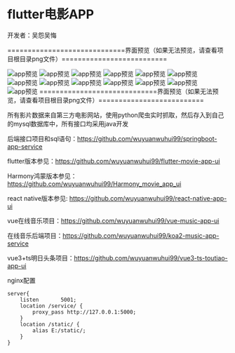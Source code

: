 # flutter电影APP

开发者：吴怨吴悔

=============================界面预览（如果无法预览，请查看项目根目录png文件）==========================

![app预览](./电影APP整体预览图.jpg)
![app预览](./预览1.png)
![app预览](./预览2.png)
![app预览](./预览3.png)
![app预览](./预览4.png)
![app预览](./预览5.png)
![app预览](./预览6.png)
![app预览](./预览7.png)
![app预览](./预览8.png)
![app预览](./预览9.png)
![app预览](./预览10.png)
![app预览](./预览11.png)
![app预览](./预览12.png)
=============================界面预览（如果无法预览，请查看项目根目录png文件）==========================

所有影片数据来自第三方电影网站，使用python爬虫实时抓取，然后存入到自己的mysql数据库中，所有接口均采用java开发

后端接口项目和sql语句：https://github.com/wuyuanwuhui99/springboot-app-service

flutter版本参见：https://github.com/wuyuanwuhui99/flutter-movie-app-ui

Harmony鸿蒙版本参见：https://github.com/wuyuanwuhui99/Harmony_movie_app_ui

react native版本参见: https://github.com/wuyuanwuhui99/react-native-app-ui

vue在线音乐项目：https://github.com/wuyuanwuhui99/vue-music-app-ui

在线音乐后端项目：https://github.com/wuyuanwuhui99/koa2-music-app-service

vue3+ts明日头条项目：https://github.com/wuyuanwuhui99/vue3-ts-toutiao-app-ui

nginx配置

    server{
        listen       5001;
        location /service/ {
            proxy_pass http://127.0.0.1:5000;
        }
        location /static/ {
            alias E:/static/;
        }
    }
